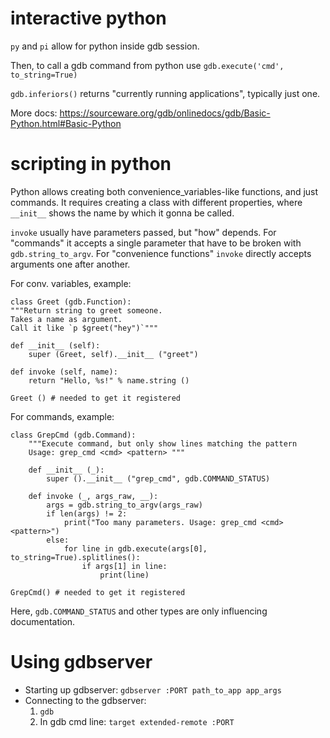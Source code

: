 # interactive python

`py` and `pi` allow for python inside gdb session.

Then, to call a gdb command from python use `gdb.execute('cmd', to_string=True)`

`gdb.inferiors()` returns "currently running applications", typically just one.

More docs: https://sourceware.org/gdb/onlinedocs/gdb/Basic-Python.html#Basic-Python

# scripting in python

Python allows creating both convenience_variables-like functions, and just commands. It requires creating a class with different properties, where `__init__` shows the name by which it gonna be called.

`invoke` usually have parameters passed, but "how" depends. For "commands" it accepts a single parameter that have to be broken with `gdb.string_to_argv`. For "convenience functions" `invoke` directly accepts arguments one after another.

For conv. variables, example:

    class Greet (gdb.Function):
    """Return string to greet someone.
    Takes a name as argument.
    Call it like `p $greet("hey")`"""

    def __init__ (self):
        super (Greet, self).__init__ ("greet")

    def invoke (self, name):
        return "Hello, %s!" % name.string ()

    Greet () # needed to get it registered

For commands, example:

    class GrepCmd (gdb.Command):
        """Execute command, but only show lines matching the pattern
        Usage: grep_cmd <cmd> <pattern> """

        def __init__ (_):
            super ().__init__ ("grep_cmd", gdb.COMMAND_STATUS)

        def invoke (_, args_raw, __):
            args = gdb.string_to_argv(args_raw)
            if len(args) != 2:
                print("Too many parameters. Usage: grep_cmd <cmd> <pattern>")
            else:
                for line in gdb.execute(args[0], to_string=True).splitlines():
                    if args[1] in line:
                        print(line)

    GrepCmd() # needed to get it registered

Here, `gdb.COMMAND_STATUS` and other types are only influencing documentation.

# Using gdbserver

* Starting up gdbserver: `gdbserver :PORT path_to_app app_args`
* Connecting to the gdbserver:
  1. `gdb`
  2. In gdb cmd line: `target extended-remote :PORT`
